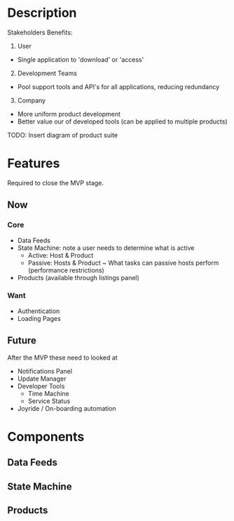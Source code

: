# Description

Stakeholders Benefits:

1. User
  - Single application to 'download' or 'access'
2. Development Teams
  - Pool support tools and API's for all applications, reducing redundancy
3. Company
  - More uniform product development
  - Better value our of developed tools (can be applied to multiple products)

TODO: Insert diagram of product suite

# Features

Required to close the MVP stage.

## Now

### Core

- Data Feeds
- State Machine: note a user needs to determine what is active
  - Active: Host & Product
  - Passive: Hosts & Product ~ What tasks can passive hosts perform (performance restrictions)
- Products (available through listings panel)

### Want

- Authentication
- Loading Pages

## Future

After the MVP these need to looked at

- Notifications Panel
- Update Manager
- Developer Tools
  - Time Machine
  - Service Status
- Joyride / On-boarding automation

# Components

## Data Feeds

## State Machine
## Products

